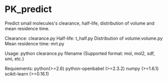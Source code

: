 # PK_predict
Predict small molecules's clearance, half-life, distribution of volume and mean residence time.

Clearance: clearance.py
Half-life: t_half.py
Distribution of volume:volume.py
Mean residence time: mrt.py

Usage: python clearance.py filename (Supported format: mol, mol2, sdf, smi, etc.)

Requiements: 
python(>=2.6)
python-openbabel (>=2.3.2)
numpy (>=1.6.1)
scikit-learn (>=0.16.1)
